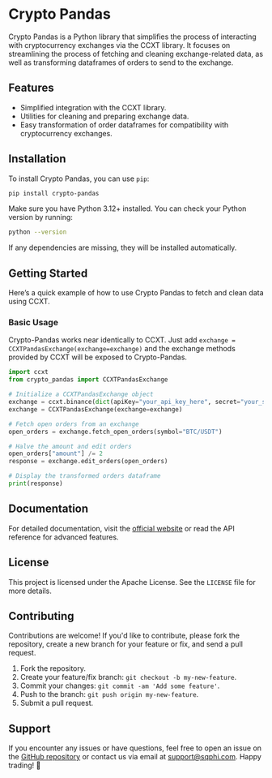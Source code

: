 # Crypto Pandas

Crypto Pandas is a Python library that simplifies the process of interacting with cryptocurrency exchanges via the CCXT
library. It focuses on streamlining the process of fetching and cleaning exchange-related data, as well as transforming
dataframes of orders to send to the exchange.

## Features

- Simplified integration with the CCXT library.
- Utilities for cleaning and preparing exchange data.
- Easy transformation of order dataframes for compatibility with cryptocurrency exchanges.

## Installation

To install Crypto Pandas, you can use `pip`:

```bash
pip install crypto-pandas
```

Make sure you have Python 3.12+ installed. You can check your Python version by running:

```bash
python --version
```

If any dependencies are missing, they will be installed automatically.

## Getting Started

Here’s a quick example of how to use Crypto Pandas to fetch and clean data using CCXT.

### Basic Usage

Crypto-Pandas works near identically to CCXT. Just add `exchange = CCXTPandasExchange(exchange=exchange)`
and the exchange methods provided by CCXT will be exposed to Crypto-Pandas.

```python
import ccxt
from crypto_pandas import CCXTPandasExchange

# Initialize a CCXTPandasExchange object
exchange = ccxt.binance(dict(apiKey="your_api_key_here", secret="your_secret_here"))
exchange = CCXTPandasExchange(exchange=exchange)

# Fetch open orders from an exchange
open_orders = exchange.fetch_open_orders(symbol="BTC/USDT")

# Halve the amount and edit orders
open_orders["amount"] /= 2
response = exchange.edit_orders(open_orders)

# Display the transformed orders dataframe
print(response)
```

## Documentation

For detailed documentation, visit the [official website](https://crypto-pandas-docs.com) or read the API reference for
advanced features.

## License

This project is licensed under the Apache License. See the `LICENSE` file for more details.

## Contributing

Contributions are welcome! If you'd like to contribute, please fork the repository, create a new branch for your feature
or fix, and send a pull request.

1. Fork the repository.
2. Create your feature/fix branch: `git checkout -b my-new-feature`.
3. Commit your changes: `git commit -am 'Add some feature'`.
4. Push to the branch: `git push origin my-new-feature`.
5. Submit a pull request.

## Support

If you encounter any issues or have questions, feel free to open an issue on
the [GitHub repository](https://github.com/yourusername/crypto-pandas) or contact us via email at
support@sqphi.com.
Happy trading! 🚀
